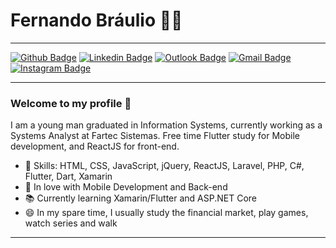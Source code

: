 # Fernando Bráulio :man_technologist:

----
[![Github Badge](https://img.shields.io/badge/Fernando--Braulio-000?style=flat-square&logo=Github&logoColor=white&link=https://github.com/Fernando-Braulio)](https://github.com/Fernando-Braulio)
 [![Linkedin Badge](https://img.shields.io/badge/fernando--braulio-blue?style=flat-square&logo=Linkedin&logoColor=white&link=https://www.linkedin.com/in/fernando-braulio/)](https://www.linkedin.com/in/fernando-braulio/) 
 [![Outlook Badge](https://img.shields.io/badge/fernandobraulio@outlook.com.br-0078D4?style=flat-square&logo=microsoft-outlook&logoColor=white&link=mailto:fernandobraulio@outlook.com.br)](mailto:fernandobraulio@outlook.com.br)
[![Gmail Badge](https://img.shields.io/badge/fernandobraulio1999@gmail.com-c14438?style=flat-square&logo=Gmail&logoColor=white&link=mailto:fernandobraulio1999@gmail.com)](mailto:fernandobraulio1999@gmail.com)
[![Instagram Badge](https://img.shields.io/badge/-@fernandobraulio__-C13584?style=flat-square&labelColor=C13584&logo=instagram&logoColor=white&link=https://www.instagram.com/fernandobraulio_/)](https://www.instagram.com/fernandobraulio_/)

----
### Welcome to my profile 👋
I am a young man graduated in Information Systems, currently working as a Systems Analyst at Fartec Sistemas.
Free time Flutter study for Mobile development, and ReactJS for front-end.

 - 📌 Skills: HTML, CSS, JavaScript, jQuery, ReactJS, Laravel, PHP, C#, Flutter, Dart, Xamarin
 - 💙 In love with Mobile Development and Back-end
 - 📚 Currently learning Xamarin/Flutter and ASP.NET Core
 - 😄 In my spare time, I usually study the financial market, play games, watch series and walk
---

<!--
**Fernando-Braulio/Fernando-Braulio** is a ✨ _special_ ✨ repository because its `README.md` (this file) appears on your GitHub profile.

Here are some ideas to get you started:

- 🔭 I’m currently working on ...
- 🌱 I’m currently learning ...
- 👯 I’m looking to collaborate on ...
- 🤔 I’m looking for help with ...
- 💬 Ask me about ...
- 📫 How to reach me: ...
- 😄 Pronouns: ...
- ⚡ Fun fact: ...
-->
